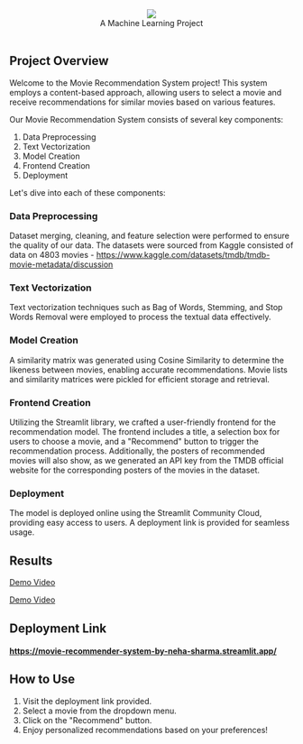 <div align="center">
    <img src="https://readme-typing-svg.herokuapp.com/?font=Righteous&size=35&center=true&vCenter=true&width=500&height=70&duration=4000&lines=Movie+Recommender+System;" />
  <br>
  A Machine Learning Project

</div>

<br>

## Project Overview

Welcome to the Movie Recommendation System project! This system employs a content-based approach, allowing users to select a movie and receive recommendations for similar movies based on various features.

Our Movie Recommendation System consists of several key components:

1. Data Preprocessing
2. Text Vectorization
3. Model Creation
4. Frontend Creation
5. Deployment
   
Let's dive into each of these components:

### Data Preprocessing
Dataset merging, cleaning, and feature selection were performed to ensure the quality of our data. The datasets were sourced from Kaggle consisted of data on 4803 movies - https://www.kaggle.com/datasets/tmdb/tmdb-movie-metadata/discussion

### Text Vectorization
Text vectorization techniques such as Bag of Words, Stemming, and Stop Words Removal were employed to process the textual data effectively.

### Model Creation
A similarity matrix was generated using Cosine Similarity to determine the likeness between movies, enabling accurate recommendations. Movie lists and similarity matrices were pickled for efficient storage and retrieval.

### Frontend Creation
Utilizing the Streamlit library, we crafted a user-friendly frontend for the recommendation model. The frontend includes a title, a selection box for users to choose a movie, and a "Recommend" button to trigger the recommendation process. Additionally, the posters of recommended movies will also show, as we generated an API key from the TMDB official website for the corresponding posters of the movies in the dataset.

### Deployment
The model is deployed online using the Streamlit Community Cloud, providing easy access to users. A deployment link is provided for seamless usage.

## Results

[Demo Video]([Media/desktop-view.mp4)

[Demo Video]([https://github.com/username/repo/raw/branch/media/video.mp4](https://github.com/ns-nexus/Movie-Recommender-System/blob/main/Media/mobile-view.mp4))


## Deployment Link
#### https://movie-recommender-system-by-neha-sharma.streamlit.app/

## How to Use

1. Visit the deployment link provided.
2. Select a movie from the dropdown menu.
3. Click on the "Recommend" button.
4. Enjoy personalized recommendations based on your preferences!
